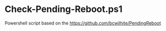 # Check-Pending-Reboot.ps1
Powershell script based on the https://github.com/bcwilhite/PendingReboot
